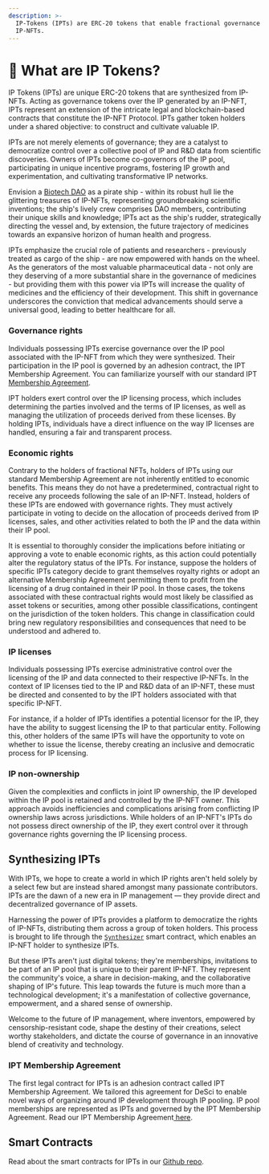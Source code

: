 ```yaml
---
description: >-
  IP-Tokens (IPTs) are ERC-20 tokens that enable fractional governance over
  IP-NFTs.
---
```


# 💊 What are IP Tokens?

IP Tokens (IPTs) are unique ERC-20 tokens that are synthesized from IP-NFTs. Acting as governance tokens over the IP generated by an IP-NFT, IPTs represent an extension of the intricate legal and blockchain-based contracts that constitute the IP-NFT Protocol. IPTs gather token holders under a shared objective: to construct and cultivate valuable IP.

IPTs are not merely elements of governance; they are a catalyst to democratize control over a collective pool of IP and R\&D data from scientific discoveries. Owners of IPTs become co-governors of the IP pool, participating in unique incentive programs, fostering IP growth and experimentation, and cultivating transformative IP networks.

Envision a [Biotech DAO](https://docs.molecule.to/bio.xyz/biodao-bible/biodaos#biodaos) as a pirate ship - within its robust hull lie the glittering treasures of IP-NFTs, representing groundbreaking scientific inventions; the ship's lively crew comprises DAO members, contributing their unique skills and knowledge; IPTs act as the ship's rudder, strategically directing the vessel and, by extension, the future trajectory of medicines towards an expansive horizon of human health and progress.&#x20;

IPTs emphasize the crucial role of patients and researchers - previously treated as cargo of the ship - are now empowered with hands on the wheel. As the generators of the most valuable pharmaceutical data - not only are they deserving of a more substantial share in the governance of medicines - but providing them with this power via IPTs will increase the quality of medicines and the efficiency of their development. This shift in governance underscores the conviction that medical advancements should serve a universal good, leading to better healthcare for all.

### Governance rights

Individuals possessing IPTs exercise governance over the IP pool associated with the IP-NFT from which they were synthesized. Their participation in the IP pool is governed by an adhesion contract, the IPT Membership Agreement. You can familiarize yourself with our standard IPT[ Membership Agreement](https://github.com/moleculeprotocol/Legal-Contracts/blob/main/FAM%20Agreements/FAM%20Agreement.pdf).

IPT holders exert control over the IP licensing process, which includes determining the parties involved and the terms of IP licenses, as well as managing the utilization of proceeds derived from these licenses. By holding IPTs, individuals have a direct influence on the way IP licenses are handled, ensuring a fair and transparent process.

### Economic rights

Contrary to the holders of fractional NFTs, holders of IPTs using our standard Membership Agreement are not inherently entitled to economic benefits. This means they do not have a predetermined, contractual right to receive any proceeds following the sale of an IP-NFT. Instead, holders of these IPTs are endowed with governance rights. They must actively participate in voting to decide on the allocation of proceeds derived from IP licenses, sales, and other activities related to both the IP and the data within their IP pool.

It is essential to thoroughly consider the implications before initiating or approving a vote to enable economic rights, as this action could potentially alter the regulatory status of the IPTs. For instance, suppose the holders of specific IPTs category decide to grant themselves royalty rights or adopt an alternative Membership Agreement permitting them to profit from the licensing of a drug contained in their IP pool. In those cases, the tokens associated with these contractual rights would most likely be classified as asset tokens or securities, among other possible classifications, contingent on the jurisdiction of the token holders. This change in classification could bring new regulatory responsibilities and consequences that need to be understood and adhered to.

### IP licenses

Individuals possessing IPTs exercise administrative control over the licensing of the IP and data connected to their respective IP-NFTs. In the context of IP licenses tied to the IP and R\&D data of an IP-NFT, these must be directed and consented to by the IPT holders associated with that specific IP-NFT.

For instance, if a holder of IPTs identifies a potential licensor for the IP, they have the ability to suggest licensing the IP to that particular entity. Following this, other holders of the same IPTs will have the opportunity to vote on whether to issue the license, thereby creating an inclusive and democratic process for IP licensing.

### IP non-ownership

Given the complexities and conflicts in joint IP ownership, the IP developed within the IP pool is retained and controlled by the IP-NFT owner. This approach avoids inefficiencies and complications arising from conflicting IP ownership laws across jurisdictions. While holders of an IP-NFT's IPTs do not possess direct ownership of the IP, they exert control over it through governance rights governing the IP licensing process.

## Synthesizing IPTs

With IPTs, we hope to create a world in which IP rights aren't held solely by a select few but are instead shared amongst many passionate contributors. IPTs are the dawn of a new era in IP management — they provide direct and decentralized governance of IP assets.&#x20;

Harnessing the power of IPTs provides a platform to democratize the rights of IP-NFTs, distributing them across a group of token holders. This process is brought to life through the [`Synthesizer`](https://github.com/moleculeprotocol/IPNFT/blob/main/src/Synthesizer.sol) smart contract, which enables an IP-NFT holder to synthesize IPTs.

But these IPTs aren't just digital tokens; they're memberships, invitations to be part of an IP pool that is unique to their parent IP-NFT. They represent the community's voice, a share in decision-making, and the collaborative shaping of IP's future. This leap towards the future is much more than a technological development; it's a manifestation of collective governance, empowerment, and a shared sense of ownership.&#x20;

Welcome to the future of IP management, where inventors, empowered by censorship-resistant code, shape the destiny of their creations, select worthy stakeholders, and dictate the course of governance in an innovative blend of creativity and technology.

### IPT Membership Agreement

The first legal contract for IPTs is an adhesion contract called IPT Membership Agreement. We tailored this agreement for DeSci to enable novel ways of organizing around IP development through IP pooling. IP pool memberships are represented as IPTs and governed by the IPT Membership Agreement. Read our IPT Membership Agreement[ here](https://docs.google.com/document/d/18mWC\_8Q0pfKP0zSjvG09JFbI0W5DHLDqySmjNz2lURY/edit?usp=sharing).&#x20;

## Smart Contracts

Read about the smart contracts for IPTs in our [Github repo](https://github.com/moleculeprotocol/IPNFT/tree/main).

